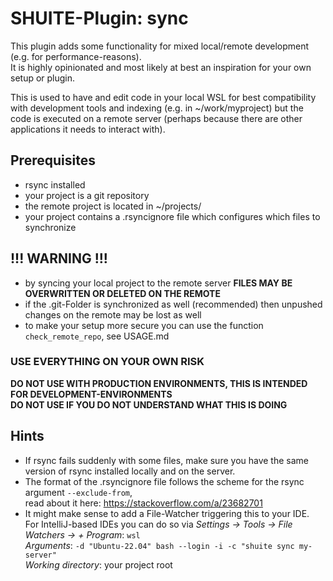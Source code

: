# SHUITE-Plugin: sync

This plugin adds some functionality for mixed local/remote development (e.g. for performance-reasons).  
It is highly opinionated and most likely at best an inspiration for your own setup or plugin.

This is used to have and edit code in your local WSL
for best compatibility with development tools and indexing 
(e.g. in ~/work/myproject)
but the code is executed on a remote server
(perhaps because there are other applications it needs to interact with).

## Prerequisites
- rsync installed
- your project is a git repository
- the remote project is located in ~/projects/<name-of-my-local-project-folder>
- your project contains a .rsyncignore file which configures which files to synchronize

## !!! WARNING !!!

- by syncing your local project to the remote server **FILES MAY BE OVERWRITTEN OR DELETED ON THE REMOTE**
- if the .git-Folder is synchronized as well (recommended) then unpushed changes on the remote may be lost as well
- to make your setup more secure you can use the function `check_remote_repo`, see USAGE.md

### USE EVERYTHING ON YOUR OWN RISK   
**DO NOT USE WITH PRODUCTION ENVIRONMENTS, THIS IS INTENDED FOR DEVELOPMENT-ENVIRONMENTS**  
**DO NOT USE IF YOU DO NOT UNDERSTAND WHAT THIS IS DOING**  

## Hints
- If rsync fails suddenly with some files, 
  make sure you have the same version of rsync installed locally and on the server.
- The format of the .rsyncignore file follows the scheme for the rsync argument `--exclude-from`,  
  read about it here: https://stackoverflow.com/a/23682701
- It might make sense to add a File-Watcher triggering this to your IDE.  
  For IntelliJ-based IDEs you can do so via *Settings -> Tools -> File Watchers -> +*
  *Program*:           `wsl`  
  *Arguments*:         `-d "Ubuntu-22.04" bash --login -i -c "shuite sync my-server"`  
  *Working directory*: your project root